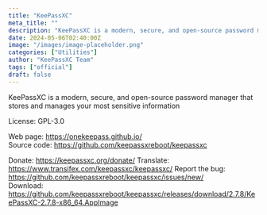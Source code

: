 ```yaml
---
title: "KeePassXC"
meta_title: ""
description: "KeePassXC is a modern, secure, and open-source password manager that stores and manages your most sensitive information"
date: 2024-05-06T02:40:00Z
image: "/images/image-placeholder.png"
categories: ["Utilities"]
author: "KeePassXC Team"
tags: ["official"]
draft: false
---
```


KeePassXC is a modern, secure, and open-source password manager that stores and manages your most sensitive information

License: GPL-3.0

Web page: https://onekeepass.github.io/  
Source code: https://github.com/keepassxreboot/keepassxc

Donate: https://keepassxc.org/donate/
Translate: https://www.transifex.com/keepassxc/keepassxc/
Report the bug: https://github.com/keepassxreboot/keepassxc/issues/new/  
Download: https://github.com/keepassxreboot/keepassxc/releases/download/2.7.8/KeePassXC-2.7.8-x86_64.AppImage
